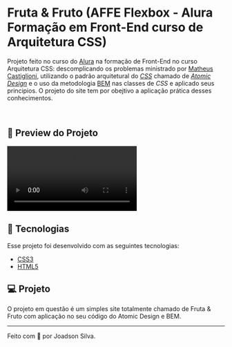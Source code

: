 # Fruta & Fruto (AFFE Flexbox - Alura Formação em Front-End curso de Arquitetura CSS)

Projeto feito no curso do [Alura](https://www.alura.com.br/) na formação de Front-End no curso Arquitetura CSS: descomplicando os problemas ministrado por [Matheus Castiglioni](https://github.com/mahenrique94), utilizando o padrão arquitetural do [_CSS_](https://developer.mozilla.org/en-US/docs/Web/CSS) chamado de [_Atomic Design_](https://bradfrost.com/blog/post/atomic-web-design/) e o uso da metodologia [BEM]() nas classes de _CSS_ e aplicado seus principios. O projeto do site tem por obejtivo a aplicação prática desses conhecimentos.

<br>

## 🧪 Preview do Projeto

<video align="center" src="https://user-images.githubusercontent.com/38007646/194192303-3d0202da-f240-46f0-bd8d-47a1063827b2.mp4" style="max-width: 730px;">
</video>
  
## 🚀 Tecnologias

Esse projeto foi desenvolvido com as seguintes tecnologias:

- [CSS3](https://developer.mozilla.org/en-US/docs/Web/CSS)
- [HTML5](https://developer.mozilla.org/en-US/docs/Glossary/HTML5)

## 💻 Projeto

O projeto em questão é um simples site totalmente chamado de Fruta & Fruto com aplicação no seu código do Atomic Design e BEM.

---

Feito com 💙 por Joadson Silva.
